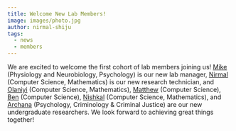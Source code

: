 ```yaml
---
title: Welcome New Lab Members!
image: images/photo.jpg
author: nirmal-shiju
tags:
  - news
  - members
---
```

We are excited to welcome the first cohort of lab members joining us! [Mike](/members/mike-dellafera) (Physiology and Neurobiology, Psychology) is our new lab manager, [Nirmal](/members/nirmal-shiju) (Computer Science, Mathematics) is our new research technician, and [Olaniyi](/members/olaniyi-salami) (Computer Science, Mathematics), [Matthew](/members/yin-wang) (Computer Science), [Ben](/members/benjamin-li) (Computer Science), [Nishkal](/members/nishkal-hundia) (Computer Science,  Mathematics), and [Archana](/members/archana-sathiyamoorthy) (Psychology, Criminology & Criminal Justice) are our new undergraduate researchers. We look forward to achieving great things together!
